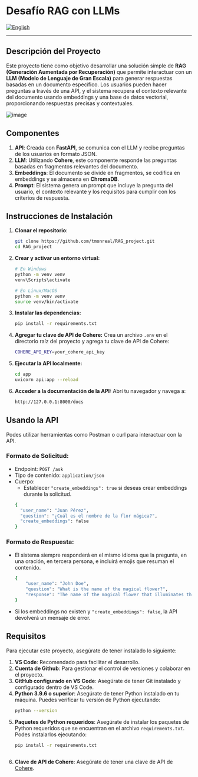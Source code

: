 # Desafío RAG con LLMs
[![English](https://img.shields.io/badge/lang-English-blue.svg)](https://github.com/tmonreal/RAG_project/blob/main/README.md)

---

## Descripción del Proyecto

Este proyecto tiene como objetivo desarrollar una solución simple de **RAG (Generación Aumentada por Recuperación)** que permite interactuar con un **LLM (Modelo de Lenguaje de Gran Escala)** para generar respuestas basadas en un documento específico. Los usuarios pueden hacer preguntas a través de una API, y el sistema recupera el contexto relevante del documento usando embeddings y una base de datos vectorial, proporcionando respuestas precisas y contextuales.

![image](https://github.com/user-attachments/assets/32f081ae-c27d-4a13-9f4b-ea5fac5f1c80)

## Componentes
1. **API**: Creada con **FastAPI**, se comunica con el LLM y recibe preguntas de los usuarios en formato JSON.
2. **LLM**: Utilizando **Cohere**, este componente responde las preguntas basadas en fragmentos relevantes del documento.
3. **Embeddings**: El documento se divide en fragmentos, se codifica en embeddings y se almacena en **ChromaDB**.
4. **Prompt**: El sistema genera un prompt que incluye la pregunta del usuario, el contexto relevante y los requisitos para cumplir con los criterios de respuesta.

## Instrucciones de Instalación

1. **Clonar el repositorio**:

   ```bash
   git clone https://github.com/tmonreal/RAG_project.git
   cd RAG_project

2. **Crear y activar un entorno virtual:**
   ```bash
   # En Windows
   python -m venv venv
   venv\Scripts\activate
   
   # En Linux/MacOS
   python -m venv venv
   source venv/bin/activate
   
4. **Instalar las dependencias:**
   ```bash
   pip install -r requirements.txt

6. **Agregar tu clave de API de Cohere:**
   Crea un archivo `.env` en el directorio raíz del proyecto y agrega tu clave de API de Cohere:
   ```bash
   COHERE_API_KEY=your_cohere_api_key
   
8. **Ejecutar la API localmente:**
   ```bash
   cd app
   uvicorn api:app --reload

10. **Acceder a la documentación de la API:**
     Abrí tu navegador y navega a:
    ```bash
    http://127.0.0.1:8000/docs

## Usando la API
Podes utilizar herramientas como Postman o curl para interactuar con la API.

### Formato de Solicitud:
- Endpoint: `POST /ask`
- Tipo de contenido: `application/json`
- Cuerpo:
  - Establecer `"create_embeddings": true` si deseas crear embeddings durante la solicitud.
  ```bash
  {
    "user_name": "Juan Pérez",
    "question": "¿Cuál es el nombre de la flor mágica?",
    "create_embeddings": false
  }

### **Formato de Respuesta:**
- El sistema siempre responderá en el mismo idioma que la pregunta, en una oración, en tercera persona, e incluirá emojis que resuman el contenido.
  ``` bash
  {
      "user_name": "John Doe",
      "question": "What is the name of the magical flower?",
      "response": "The name of the magical flower that illuminates the Amazonian jungle at night is 🌸 Luz de Luna 🌸."
  }
- Si los embeddings no existen y `"create_embeddings": false`, la API devolverá un mensaje de error.

## **Requisitos**
Para ejecutar este proyecto, asegúrate de tener instalado lo siguiente:

1. **VS Code**: Recomendado para facilitar el desarrollo.
2. **Cuenta de Github**: Para gestionar el control de versiones y colaborar en el proyecto.
3. **GitHub configurado en VS Code**: Asegúrate de tener Git instalado y configurado dentro de VS Code.
4. **Python 3.9.6 o superior**: Asegúrate de tener Python instalado en tu máquina. Puedes verificar tu versión de Python ejecutando:
   ```bash
   python --version
   
5. **Paquetes de Python requeridos**: Asegúrate de instalar los paquetes de Python requeridos que se encuentran en el archivo `requirements.txt`. Podes instalarlos ejecutando:
   ```bash
   pip install -r requirements.txt
  
6. **Clave de API de Cohere**: Asegúrate de tener una clave de API de [Cohere](https://cohere.com/).


